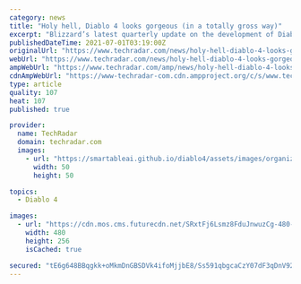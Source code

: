```yaml
---
category: news
title: "Holy hell, Diablo 4 looks gorgeous (in a totally gross way)"
excerpt: "Blizzard’s latest quarterly update on the development of Diablo 4 gives a deep-dive look at its gorgeously gruesome art style. From a gameplay perspective, perhaps the most important aspect is that ..."
publishedDateTime: 2021-07-01T03:19:00Z
originalUrl: "https://www.techradar.com/news/holy-hell-diablo-4-looks-gorgeous-in-a-totally-gross-way"
webUrl: "https://www.techradar.com/news/holy-hell-diablo-4-looks-gorgeous-in-a-totally-gross-way"
ampWebUrl: "https://www.techradar.com/amp/news/holy-hell-diablo-4-looks-gorgeous-in-a-totally-gross-way"
cdnAmpWebUrl: "https://www-techradar-com.cdn.ampproject.org/c/s/www.techradar.com/amp/news/holy-hell-diablo-4-looks-gorgeous-in-a-totally-gross-way"
type: article
quality: 107
heat: 107
published: true

provider:
  name: TechRadar
  domain: techradar.com
  images:
    - url: "https://smartableai.github.io/diablo4/assets/images/organizations/techradar.com-50x50.jpg"
      width: 50
      height: 50

topics:
  - Diablo 4

images:
  - url: "https://cdn.mos.cms.futurecdn.net/SRxtFj6Lsmz8FduJnwuzCg-480-80.png"
    width: 480
    height: 256
    isCached: true

secured: "tE6g648BBqgkk+oMkmDnGBSDVk4ifoMjjbE8/Ss591qbgcaCzY07dF3qDnV92YJcfceI7tLVYPBHKc6hNk1RsDHIDQ+/2gJCy6h6TM4ZCQWtdqFnf6tspP5QJTOMQ7JY88OXDyfoGuv2tEgzt2NVYrKLnSJdd0ReNC8sztW8/nGZnagXBdzC0J9xqwqtR092Cl/UfzasH1WISxuBmCs2rN71QuBesfHBoqACpeuy/tstHgxmWh3VIASjVdUrjnJGUeot8LpynqcsixWcORC3x44X3Ue3mSgW4JhQBu5U2nj1oAtYaDS6zIlxOKS+/UIFI6DsvKYeAEErVgNYrrxBekb+0I5YrTBTIG4saSFq5wo=;2sC4c7J4fA0kaqeNcuQNHQ=="
---
```


